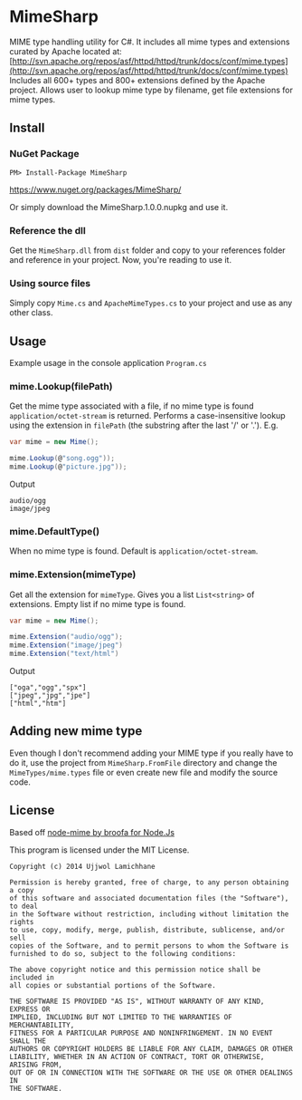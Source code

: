 MimeSharp
=========

MIME type handling utility for C#. It includes all mime types and extensions curated by Apache located at:
[http://svn.apache.org/repos/asf/httpd/httpd/trunk/docs/conf/mime.types](http://svn.apache.org/repos/asf/httpd/httpd/trunk/docs/conf/mime.types)
Includes all 600+ types and 800+ extensions defined by the Apache project.
Allows user to lookup mime type by filename, get file extensions for mime types.

## Install

### NuGet Package
```
PM> Install-Package MimeSharp
```
https://www.nuget.org/packages/MimeSharp/

Or simply download the MimeSharp.1.0.0.nupkg and use it.

### Reference the dll
Get the ```MimeSharp.dll``` from ```dist``` folder and copy to your references folder and reference in your project. Now, you're reading to use it.

### Using source files
Simply copy ```Mime.cs``` and ```ApacheMimeTypes.cs``` to your project and use as any other class.

## Usage
Example usage in the console application ```Program.cs```

### mime.Lookup(filePath)
Get the mime type associated with a file, if no mime type is found `application/octet-stream` is returned. Performs a case-insensitive lookup using the extension in `filePath` (the substring after the last '/' or '.').  E.g.

```csharp
var mime = new Mime();

mime.Lookup(@"song.ogg"));
mime.Lookup(@"picture.jpg"));
```

Output
```
audio/ogg
image/jpeg
```

### mime.DefaultType()
When no mime type is found. Default is `application/octet-stream`.

### mime.Extension(mimeType)
Get all the extension for `mimeType`. Gives you a list `List<string>` of extensions. Empty list if no mime type is found.

```csharp
var mime = new Mime();

mime.Extension("audio/ogg");
mime.Extension("image/jpeg")
mime.Extension("text/html")
```

Output
```
["oga","ogg","spx"]
["jpeg","jpg","jpe"]
["html","htm"]
```

## Adding new mime type
Even though I don't recommend adding your MIME type if you really have to do it, use the project from ```MimeSharp.FromFile``` directory and change the ```MimeTypes/mime.types``` file or even create new file and modify the source code.


## License

Based off [node-mime by broofa for Node.Js](https://github.com/broofa/node-mime)

This program is licensed under the MIT License.
```
Copyright (c) 2014 Ujjwol Lamichhane

Permission is hereby granted, free of charge, to any person obtaining a copy
of this software and associated documentation files (the "Software"), to deal
in the Software without restriction, including without limitation the rights
to use, copy, modify, merge, publish, distribute, sublicense, and/or sell
copies of the Software, and to permit persons to whom the Software is
furnished to do so, subject to the following conditions:

The above copyright notice and this permission notice shall be included in
all copies or substantial portions of the Software.

THE SOFTWARE IS PROVIDED "AS IS", WITHOUT WARRANTY OF ANY KIND, EXPRESS OR
IMPLIED, INCLUDING BUT NOT LIMITED TO THE WARRANTIES OF MERCHANTABILITY,
FITNESS FOR A PARTICULAR PURPOSE AND NONINFRINGEMENT. IN NO EVENT SHALL THE
AUTHORS OR COPYRIGHT HOLDERS BE LIABLE FOR ANY CLAIM, DAMAGES OR OTHER
LIABILITY, WHETHER IN AN ACTION OF CONTRACT, TORT OR OTHERWISE, ARISING FROM,
OUT OF OR IN CONNECTION WITH THE SOFTWARE OR THE USE OR OTHER DEALINGS IN
THE SOFTWARE.
```


